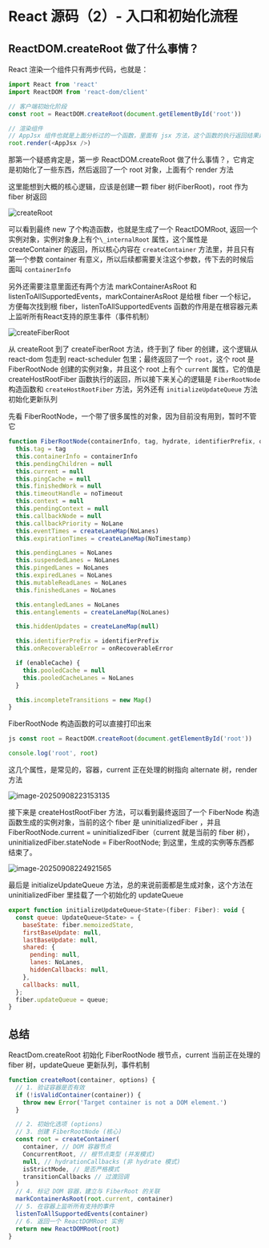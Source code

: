 # React 源码（2）- 入口和初始化流程

## ReactDOM.createRoot 做了什么事情？

React 渲染一个组件只有两步代码，也就是：

```js
import React from 'react'
import ReactDOM from 'react-dom/client'

// 客户端初始化阶段
const root = ReactDOM.createRoot(document.getElementById('root'))

// 渲染组件
// AppJsx 组件也就是上面分析过的一个函数，里面有 jsx 方法，这个函数的执行返回结果是 ReactElement 对象
root.render(<AppJsx />)
```

那第一个疑惑肯定是，第一步 ReactDOM.createRoot 做了什么事情？，它肯定是初始化了一些东西，然后返回了一个 root 对象，上面有个 render 方法

这里能想到大概的核心逻辑，应该是创建一颗 fiber 树(FiberRoot)，root 作为 fiber 树返回

![createRoot](/posts/react-source/createRoot.png)

可以看到最终 new 了个构造函数，也就是生成了一个 ReactDOMRoot, 返回一个实例对象，实例对象身上有个`\_internalRoot` 属性，这个属性是 createContainer 的返回，所以核心内容在 `createContainer` 方法里，并且只有第一个参数 container 有意义，所以后续都需要关注这个参数，传下去的时候后面叫 `containerInfo`

另外还需要注意里面还有两个方法 markContainerAsRoot 和 listenToAllSupportedEvents，markContainerAsRoot 是给根 fiber 一个标记，方便每次找到根 fiber，listenToAllSupportedEvents 函数的作用是在根容器元素上监听所有React支持的原生事件（事件机制）

![createFiberRoot](/posts/react-source/createFiberRoot.png)

从 createRoot 到了 createFiberRoot 方法，终于到了 fiber 的创建，这个逻辑从 react-dom 包走到 react-scheduler 包里；最终返回了一个 `root`，这个 root 是 FiberRootNode 创建的实例对象，并且这个 root 上有个 `current` 属性，它的值是 createHostRootFiber 函数执行的返回，所以接下来关心的逻辑是 `FiberRootNode` 构造函数和 `createHostRootFiber` 方法，另外还有 `initializeUpdateQueue` 方法初始化更新队列

先看 FiberRootNode，一个带了很多属性的对象，因为目前没有用到，暂时不管它

```js
function FiberRootNode(containerInfo, tag, hydrate, identifierPrefix, onRecoverableError) {
  this.tag = tag
  this.containerInfo = containerInfo
  this.pendingChildren = null
  this.current = null
  this.pingCache = null
  this.finishedWork = null
  this.timeoutHandle = noTimeout
  this.context = null
  this.pendingContext = null
  this.callbackNode = null
  this.callbackPriority = NoLane
  this.eventTimes = createLaneMap(NoLanes)
  this.expirationTimes = createLaneMap(NoTimestamp)

  this.pendingLanes = NoLanes
  this.suspendedLanes = NoLanes
  this.pingedLanes = NoLanes
  this.expiredLanes = NoLanes
  this.mutableReadLanes = NoLanes
  this.finishedLanes = NoLanes

  this.entangledLanes = NoLanes
  this.entanglements = createLaneMap(NoLanes)

  this.hiddenUpdates = createLaneMap(null)

  this.identifierPrefix = identifierPrefix
  this.onRecoverableError = onRecoverableError

  if (enableCache) {
    this.pooledCache = null
    this.pooledCacheLanes = NoLanes
  }

  this.incompleteTransitions = new Map()
}
```

FiberRootNode 构造函数的可以直接打印出来

```js
js const root = ReactDOM.createRoot(document.getElementById('root'))

console.log('root', root)
```

这几个属性，是常见的，容器，current 正在处理的树指向 alternate 树，render 方法

![image-20250908223153135](/posts/react-source/image-20250908223153135.png)

接下来是 createHostRootFiber 方法，可以看到最终返回了一个 FiberNode 构造函数生成的实例对象，当前的这个 fiber 是 uninitializedFiber ，并且 FiberRootNode.current = uninitializedFiber（current 就是当前的 fiber 树），uninitializedFiber.stateNode = FiberRootNode; 到这里，生成的实例等东西都结束了。

![image-20250908224921565](/posts/react-source/image-20250908224921565.png)

最后是 initializeUpdateQueue 方法，总的来说前面都是生成对象，这个方法在 uninitializedFiber 里挂载了一个初始化的 updateQueue

```js
export function initializeUpdateQueue<State>(fiber: Fiber): void {
  const queue: UpdateQueue<State> = {
    baseState: fiber.memoizedState,
    firstBaseUpdate: null,
    lastBaseUpdate: null,
    shared: {
      pending: null,
      lanes: NoLanes,
      hiddenCallbacks: null,
    },
    callbacks: null,
  };
  fiber.updateQueue = queue;
}
```

## 总结

ReactDom.createRoot 初始化 FiberRootNode 根节点，current 当前正在处理的 fiber 树，updateQueue 更新队列，事件机制

```js
function createRoot(container, options) {
  // 1. 验证容器是否有效
  if (!isValidContainer(container)) {
    throw new Error('Target container is not a DOM element.')
  }

  // 2. 初始化选项 (options)
  // 3. 创建 FiberRootNode (核心)
  const root = createContainer(
    container, // DOM 容器节点
    ConcurrentRoot, // 根节点类型 (并发模式)
    null, // hydrationCallbacks (非 hydrate 模式)
    isStrictMode, // 是否严格模式
    transitionCallbacks // 过渡回调
  )
  // 4. 标记 DOM 容器，建立与 FiberRoot 的关联
  markContainerAsRoot(root.current, container)
  // 5. 在容器上监听所有支持的事件
  listenToAllSupportedEvents(container)
  // 6. 返回一个 ReactDOMRoot 实例
  return new ReactDOMRoot(root)
}
```
